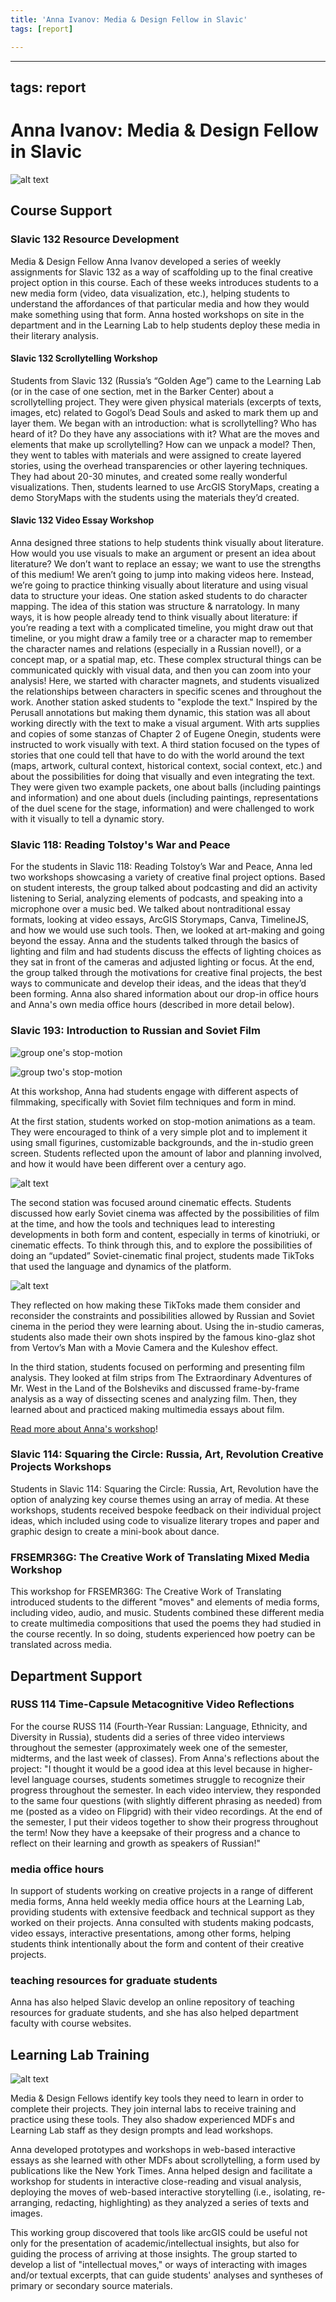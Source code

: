 ```yaml
---
title: 'Anna Ivanov: Media & Design Fellow in Slavic'
tags: [report]

---
```


---
tags: report
---

# Anna Ivanov: Media & Design Fellow in Slavic

![alt text](https://files.slack.com/files-pri/T0HTW3H0V-F03TZ46EVV3/20220816.0.002_mdf.orientation.workshop_5d.a.cr2.0032.jpg?pub_secret=204dff27fe)

## Course Support

### Slavic 132 Resource Development

Media & Design Fellow Anna Ivanov developed a series of weekly assignments for Slavic 132 as a way of scaffolding up to the final creative project option in this course. Each of these weeks introduces students to a new media form (video, data visualization, etc.), helping students to understand the affordances of that particular media and how they would make something using that form. Anna hosted workshops on site in the department and in the Learning Lab to help students deploy these media in their literary analysis.

#### Slavic 132 Scrollytelling Workshop

Students from Slavic 132 (Russia’s “Golden Age”) came to the Learning Lab (or in the case of one section, met in the Barker Center) about a scrollytelling project. They were given physical materials (excerpts of texts, images, etc) related to Gogol’s Dead Souls and asked to mark them up and layer them. We began with an introduction: what is scrollytelling? Who has heard of it? Do they have any associations with it? What are the moves and elements that make up scrollytelling? How can we unpack a model? Then, they went to tables with materials and were assigned to create layered stories, using the overhead transparencies or other layering techniques. They had about 20-30 minutes, and created some really wonderful visualizations. Then, students learned to use ArcGIS StoryMaps, creating a demo StoryMaps with the students using the materials they’d created.

#### Slavic 132 Video Essay Workshop

Anna designed three stations to help students think visually about literature. How would you use visuals to make an argument or present an idea about literature? We don’t want to replace an essay; we want to use the strengths of this medium! We aren’t going to jump into making videos here. Instead, we’re going to practice thinking visually about literature and using visual data to structure your ideas. One station asked students to do character mapping. The idea of this station was structure & narratology. In many ways, it is how people already tend to think visually about literature: if you’re reading a text with a complicated timeline, you might draw out that timeline, or you might draw a family tree or a character map to remember the character names and relations (especially in a Russian novel!), or a concept map, or a spatial map, etc. These complex structural things can be communicated quickly with visual data, and then you can zoom into your analysis! Here, we started with character magnets, and students visualized the relationships between characters in specific scenes and throughout the work. Another station asked students to "explode the text." Inspired by the Perusall annotations but making them dynamic, this station was all about working directly with the text to make a visual argument. With arts supplies and copies of some stanzas of Chapter 2 of Eugene Onegin, students were instructed to work visually with text.  A third station focused on the types of stories that one could tell that have to do with the world around the text (maps, artwork, cultural context, historical context, social context, etc.) and about the possibilities for doing that visually and even integrating the text. They were given two example packets, one about balls (including paintings and information) and one about duels (including paintings, representations of the duel scene for the stage, information) and were challenged to work with it visually to tell a dynamic story.

### Slavic 118: Reading Tolstoy's War and Peace
For the students in Slavic 118: Reading Tolstoy’s War and Peace, Anna led two workshops showcasing a variety of creative final project options. Based on student interests, the group talked about podcasting and did an activity listening to Serial, analyzing elements of podcasts, and speaking into a microphone over a music bed. We talked about nontraditional essay formats, looking at video essays, ArcGIS Storymaps, Canva, TimelineJS, and how we would use such tools. Then, we looked at art-making and going beyond the essay. Anna and the students talked through the basics of lighting and film and had students discuss the effects of lighting choices as they sat in front of the cameras and adjusted lighting or focus. At the end, the group talked through the motivations for creative final projects, the best ways to communicate and develop their ideas, and the ideas that they’d been forming. Anna also shared information about our drop-in office hours and Anna's own media office hours (described in more detail below).

### Slavic 193: Introduction to Russian and Soviet Film

![group one's stop-motion](https://i.imgur.com/vF63U4K.gif)

![group two's stop-motion](https://i.imgur.com/YDWUMAQ.gif)

At this workshop, Anna had students engage with different aspects of filmmaking, specifically with Soviet film techniques and form in mind. 

At the first station, students worked on stop-motion animations as a team. They were encouraged to think of a very simple plot and to implement it using small figurines, customizable backgrounds, and the in-studio green screen. Students reflected upon the amount of labor and planning involved, and how it would have been different over a century ago.

![alt text](https://files.slack.com/files-pri/T0HTW3H0V-F0458NRHFDK/eyes-with-eye-2_202.gif?pub_secret=ec23c3dc2d)

The second station was focused around cinematic effects. Students discussed how early Soviet cinema was affected by the possibilities of film at the time, and how the tools and techniques lead to interesting developments in both form and content, especially in terms of kinotriuki, or cinematic effects. To think through this, and to explore the possibilities of doing an “updated” Soviet-cinematic final project, students made TikToks that used the language and dynamics of the platform.

![alt text](https://files.slack.com/files-pri/T0HTW3H0V-F0458NRB7B7/square-anna-eye_320.gif?pub_secret=3dbc96fe74)

They reflected on how making these TikToks made them consider and reconsider the constraints and possibilities allowed by Russian and Soviet cinema in the period they were learning about. Using the in-studio cameras, students also made their own shots inspired by the famous kino-glaz shot from Vertov’s Man with a Movie Camera and the Kuleshov effect.

In the third station, students focused on performing and presenting film analysis. They looked at film strips from The Extraordinary Adventures of Mr. West in the Land of the Bolsheviks and discussed frame-by-frame analysis as a way of dissecting scenes and analyzing film. Then, they learned about and practiced making multimedia essays about film.

[Read more about Anna's workshop](https://hackmd.io/@annaivanov/slavic193workshop)!

### Slavic 114: Squaring the Circle: Russia, Art, Revolution Creative Projects Workshops

Students in Slavic 114: Squaring the Circle: Russia, Art, Revolution have the option of analyzing key course themes using an array of media. At these workshops, students received bespoke feedback on their individual project ideas, which included using code to visualize literary tropes and paper and graphic design to create a mini-book about dance. 

### FRSEMR36G: The Creative Work of Translating Mixed Media Workshop

This workshop for FRSEMR36G: The Creative Work of Translating introduced students to the different "moves" and elements of media forms, including video, audio, and music. Students combined these different media to create multimedia compositions that used the poems they had studied in the course recently. In so doing, students experienced how poetry can be translated across media.

## Department Support

### RUSS 114 Time-Capsule Metacognitive Video Reflections

For the course RUSS 114 (Fourth-Year Russian: Language, Ethnicity, and Diversity in Russia), students did a series of three video interviews throughout the semester (approximately week one of the semester, midterms, and the last week of classes). From Anna's reflections about the project: "I thought it would be a good idea at this level because in higher-level language courses, students sometimes struggle to recognize their progress throughout the semester. In each video interview, they responded to the same four questions (with slightly different phrasing as needed) from me (posted as a video on Flipgrid) with their video recordings. At the end of the semester, I put their videos together to show their progress throughout the term! Now they have a keepsake of their progress and a chance to reflect on their learning and growth as speakers of Russian!"

### media office hours
In support of students working on creative projects in a range of different media forms, Anna held weekly media office hours at the Learning Lab, providing students with extensive feedback and technical support as they worked on their projects. Anna consulted with students making podcasts, video essays, interactive presentations, among other forms, helping students think intentionally about the form and content of their creative projects. 

### teaching resources for graduate students
Anna has also helped Slavic develop an online repository of teaching resources for graduate students, and she has also helped department faculty with course websites. 

## Learning Lab Training

![alt text](https://files.slack.com/files-pri/T0HTW3H0V-F04CBN2JTEU/img_3181-edit.jpg?pub_secret=4eba9c6029)

Media & Design Fellows identify key tools they need to learn in order to complete their projects. They join internal labs to receive training and practice using these tools. They also shadow experienced MDFs and Learning Lab staff as they design prompts and lead workshops. 

Anna developed prototypes and workshops in web-based interactive essays as she learned with other MDFs about scrollytelling, a form used by publications like the New York Times. Anna helped design and facilitate a workshop for students in interactive close-reading and visual analysis, deploying the moves of web-based interactive storytelling (i.e., isolating, re-arranging, redacting, highlighting) as they analyzed a series of texts and images. 

This working group discovered that tools like arcGIS could be useful not only for the presentation of academic/intellectual insights, but also for guiding the process of arriving at those insights.  The group started to develop a list of "intellectual moves," or ways of interacting with images and/or textual excerpts, that can guide students' analyses and syntheses of primary or secondary source materials.

